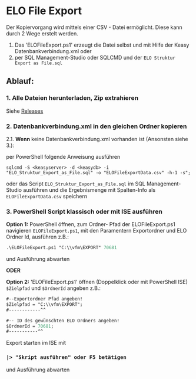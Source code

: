 # ELO File Export
Der Kopiervorgang wird mittels einer CSV - Datei ermöglicht.
Diese kann durch 2 Wege erstelt werden.
1. Das 'ELOFileExport.ps1' erzeugt die Datei selbst und mit Hilfe der Keasy Datenbankverbindung.xml oder
2. per SQL Management-Studio oder SQLCMD und der ```ELO Struktur Export as File.sql```

## Ablauf:
### 1. Alle Dateien herunterladen, Zip extrahieren
Siehe [Releases](https://github.com/vfm/ELOFileExport/releases/tag/1.0.1)
### 2. Datenbankverbindung.xml in den gleichen Ordner kopieren
2.1. **Wenn** keine Datenbankverbindung.xml vorhanden ist (Ansonsten siehe 3.):

per PowerShell folgende Anweisung ausführen
```
sqlcmd -S <keasyserver> -d <keasydb> -i "ELO_Struktur_Export_as_File.sql" -o "ELOFileExportData.csv" -h-1 -s";    
```
oder das Script ```ELO_Struktur_Export_as_File.sql``` im SQL Management-Studio ausführen und die Ergebnismenge mit Spalten-Info als ```ELOFileExportData.csv``` speichern

### 3. PowerShell Script klassisch oder mit ISE ausführen

  **Option 1:** PowerShell öffnen, zum Ordner- Pfad der ELOFileExport.ps1 navigieren
  ```ELOFileExport.ps1```, mit den Paramentern  Exportordner und ELO Ordner Id, ausführen 
  z.B.: 
  
  ```ps
  .\ELOFileExport.ps1 "C:\\vfm\EXPORT" 70681
  ```
  
  und Ausführung abwarten

**ODER**

  **Option 2:** 'ELOFileExport.ps1' öffnen (Doppelklick oder mit PowerShell ISE)
    ```$Zielpfad``` und ```$OrdnerId``` angeben
    z.B.: 

```ps
#--Exportordner Pfad angeben!
$Zielpfad = "C:\\vfm\EXPORT";
#------------^^

#-- ID des gewünschten ELO Ordners angeben!
$OrdnerId = 70681;
#-----------^^
```
    
   Export starten im ISE mit   
    
### ```|> "Skript ausführen" oder F5 betätigen ``` 

und Ausführung abwarten   
